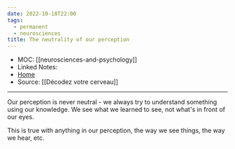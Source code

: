 ```yaml
---
date: 2022-10-18T22:00
tags:
  - permanent
  - neurosciences
title: The neutrality of our perception
---
```

- MOC: [[neurosciences-and-psychology]]
- Linked Notes: 
- [Home](https://misudashi.ga/)
- Source: [[Décodez votre cerveau]]
----------
Our perception is never neutral - we always try to understand something using our knowledge. We see what we learned to see, not what's in front of our eyes.

This is true with anything in our perception, the way we see things, the way we hear, etc. 